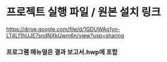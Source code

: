 # 프로젝트 실행 파일 / 원본 설치 링크

https://drive.google.com/file/d/1GDUWAg1yn-LT4Lf1hUJE7sndNXkUwm6n/view?usp=sharing

### 프로그램 메뉴얼은 결과 보고서.hwp에 포함
